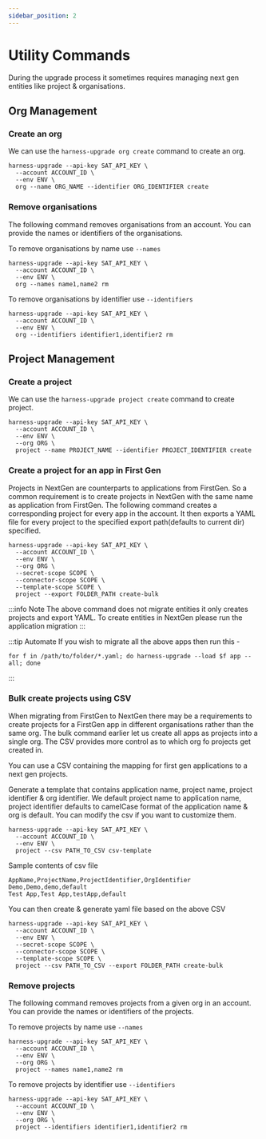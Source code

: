 ```yaml
---
sidebar_position: 2
---
```


# Utility Commands
During the upgrade process it sometimes requires managing next gen entities like project & organisations. 

## Org Management

### Create an org
We can use the `harness-upgrade org create` command to create an org.
```shell  
harness-upgrade --api-key SAT_API_KEY \
  --account ACCOUNT_ID \
  --env ENV \
  org --name ORG_NAME --identifier ORG_IDENTIFIER create  
```  

### Remove organisations
The following command removes organisations from an account. You can provide the names or identifiers of the organisations.

To remove organisations by name use `--names`
```shell  
harness-upgrade --api-key SAT_API_KEY \
  --account ACCOUNT_ID \
  --env ENV \ 
  org --names name1,name2 rm  
```  

To remove organisations by identifier use `--identifiers`
```shell  
harness-upgrade --api-key SAT_API_KEY \
  --account ACCOUNT_ID \
  --env ENV \
  org --identifiers identifier1,identifier2 rm  
```  

## Project Management

### Create a project
We can use the `harness-upgrade project create` command to create project.
```shell  
harness-upgrade --api-key SAT_API_KEY \
  --account ACCOUNT_ID \
  --env ENV \
  --org ORG \
  project --name PROJECT_NAME --identifier PROJECT_IDENTIFIER create  
```

### Create a project for an app in First Gen
Projects in NextGen are counterparts to applications from FirstGen. So a common requirement is to create projects in NextGen with the same name as application from FirstGen.
The following command creates a corresponding project for every app in the account. It then exports a YAML file for every project to the specified export path(defaults to current dir) specified.

```shell  
harness-upgrade --api-key SAT_API_KEY \
  --account ACCOUNT_ID \
  --env ENV \
  --org ORG \
  --secret-scope SCOPE \
  --connector-scope SCOPE \
  --template-scope SCOPE \
  project --export FOLDER_PATH create-bulk  
```

:::info Note
The above command does not migrate entities it only creates projects and export YAML. To create entities in NextGen please run the application migration
:::

:::tip Automate
If you wish to migrate all the above apps then run this -
```shell  
for f in /path/to/folder/*.yaml; do harness-upgrade --load $f app --all; done  
```
:::

### Bulk create projects using CSV
When migrating from FirstGen to NextGen there may be a requirements to create projects for a FirstGen app in different organisations rather than the same org. 
The bulk command earlier let us create all apps as projects into a single org. The CSV provides more control as to which org fo projects get created in.

You can use a CSV containing the mapping for first gen applications to a next gen projects.

Generate a template that contains application name, project name, project identifier & org identifier. We default project name to application name, project identifier defaults to camelCase format of the application name & org is default. You can modify the csv if you want to customize them.

```shell  
harness-upgrade --api-key SAT_API_KEY \
  --account ACCOUNT_ID \
  --env ENV \
  project --csv PATH_TO_CSV csv-template  
```  

Sample contents of csv file
```text  
AppName,ProjectName,ProjectIdentifier,OrgIdentifier  
Demo,Demo,demo,default  
Test App,Test App,testApp,default  
```  

You can then create & generate yaml file based on the above CSV

```shell  
harness-upgrade --api-key SAT_API_KEY \
  --account ACCOUNT_ID \
  --env ENV \
  --secret-scope SCOPE \
  --connector-scope SCOPE \
  --template-scope SCOPE \
  project --csv PATH_TO_CSV --export FOLDER_PATH create-bulk  
```  

### Remove projects
The following command removes projects from a given org in an account. You can provide the names or identifiers of the projects.

To remove projects by name use `--names`
```shell  
harness-upgrade --api-key SAT_API_KEY \
  --account ACCOUNT_ID \
  --env ENV \
  --org ORG \
  project --names name1,name2 rm  
```  

To remove projects by identifier use `--identifiers`
```shell
harness-upgrade --api-key SAT_API_KEY \
  --account ACCOUNT_ID \
  --env ENV \
  --org ORG \
  project --identifiers identifier1,identifier2 rm  
```  
